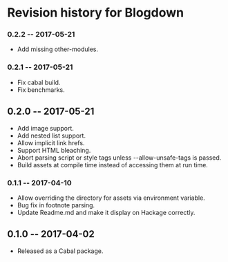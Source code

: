 # Revision history for Blogdown

### 0.2.2 -- 2017-05-21

* Add missing other-modules.

### 0.2.1 -- 2017-05-21

* Fix cabal build.
* Fix benchmarks.

## 0.2.0 -- 2017-05-21

* Add image support.
* Add nested list support.
* Allow implicit link hrefs.
* Support HTML bleaching.
* Abort parsing script or style tags unless --allow-unsafe-tags is passed.
* Build assets at compile time instead of accessing them at run time.

### 0.1.1 -- 2017-04-10

* Allow overriding the directory for assets via environment variable.
* Bug fix in footnote parsing.
* Update Readme.md and make it display on Hackage correctly.

## 0.1.0  -- 2017-04-02

* Released as a Cabal package.
